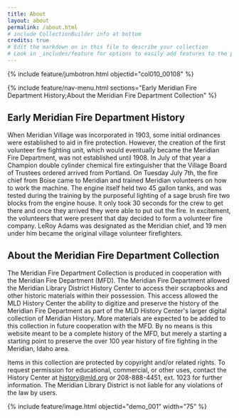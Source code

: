 ```yaml
---
title: About
layout: about
permalink: /about.html
# include CollectionBuilder info at bottom
credits: true
# Edit the markdown on in this file to describe your collection
# Look in _includes/feature for options to easily add features to the page
---
```


{% include feature/jumbotron.html objectid="col010_00108" %} 

{% include feature/nav-menu.html sections="Early Meridian Fire Department History;About the Meridian Fire Department Collection" %}

## Early Meridian Fire Department History
When Meridian Village was incorporated in 1903, some initial ordinances were established to aid in fire protection. However, the creation of the first volunteer fire fighting unit, which would eventually became the Meridian Fire Department, was not established until 1908. In July of that year a Champion double cylinder chemical fire extinguisher that the Village Board of Trustees ordered arrived from Portland.  On Tuesday July 7th, the fire chief from Boise came to Meridian and trained Meridian volunteers on how to work the machine. The engine itself held two 45 gallon tanks, and was tested during the training by the purposeful lighting of a sage brush fire two blocks from the engine house. It only took 30 seconds for the crew to get there and once they arrived they were able to put out the fire. In excitement, the volunteers that were present that day decided to form a volunteer fire company. LeRoy Adams was designated as the Meridian chief, and 19 men under him became the original village volunteer firefighters. 

## About the Meridian Fire Department Collection
The Meridian Fire Department Collection is produced in cooperation with the Meridian Fire Department (MFD). The Meridian Fire Department allowed the Meridian Library District History Center to access their scrapbooks and other historic materials within their possession. This access allowed the MLD History Center the ability to digitize and preserve the history of the Meridian Fire Department as part of the MLD History Center's larger digital collection of Meridian History. More materials are expected to be added to this collection in future cooperation with the MFD. By no means is this website meant to be a complete history of the MFD, but merely a starting a starting point to preserve the over 100 year history of fire fighting in the Meridian, Idaho area.  

Items in this collection are protected by copyright and/or related rights. To request permission for educational, commercial, or other uses, contact the History Center at history@mld.org or 208-888-4451, ext. 1023 for further information. The Meridian Library District is not liable for any violations of the law by users.

{% include feature/image.html objectid="demo_001" width="75" %} 


